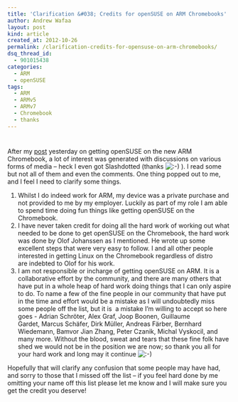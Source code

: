 ```yaml
---
title: 'Clarification &#038; Credits for openSUSE on ARM Chromebooks'
author: Andrew Wafaa
layout: post
kind: article
created_at: 2012-10-26
permalink: /clarification-credits-for-opensuse-on-arm-chromebooks/
dsq_thread_id:
  - 901015438
categories:
  - ARM
  - openSUSE
tags:
  - ARM
  - ARMv5
  - ARMv7
  - Chromebook
  - thanks
---
```

# 

After my [post][1] yesterday on getting openSUSE on the new ARM Chromebook, a lot of interest was generated with discussions on various forms of media – heck I even got Slashdotted (thanks ![:-)][2] ). I read some but not all of them and even the comments. One thing popped out to me, and I feel I need to clarify some things.

 [1]: http://andrew.wafaa.eu/blog/geeko-goes-chrome/ "Geeko goes Chrome"
 [2]: http://andrew.wafaa.eu/blog/wp-includes/images/smilies/icon_smile.gif

1.  Whilst I do indeed work for ARM, my device was a private purchase and not provided to me by my employer. Luckily as part of my role I am able to spend time doing fun things like getting openSUSE on the Chromebook.
2.  I have never taken credit for doing all the hard work of working out what needed to be done to get openSUSE on the Chromebook, the hard work was done by Olof Johanssen as I mentioned. He wrote up some excellent steps that were very easy to follow. I and all other people interested in getting Linux on the Chromebook regardless of distro are indebted to Olof for his work.
3.  I am not responsible or incharge of getting openSUSE on ARM. It is a collaborative effort by the community, and there are many others that have put in a whole heap of hard work doing things that I can only aspire to do. To name a few of the fine people in our community that have put in the time and effort would be a mistake as I will undoubtedly miss some people off the list, but it is  a mistake I’m willing to accept so here goes - Adrian Schröter, Alex Graf, Joop Boonen, Guillaume Gardet, Marcus Schäfer, Dirk Müller, Andreas Färber, Bernhard Wiedemann, Bamvor Jian Zhang, Peter Czanik, Michal Vyskocil, and many more. Without the blood, sweat and tears that these fine folk have shed we would not be in the position we are now; so thank you all for your hard work and long may it continue ![:-)][2] 

Hopefully that will clarify any confusion that some people may have had, and sorry to those that I missed off the list – if you feel hard done by me omitting your name off this list please let me know and I will make sure you get the credit you deserve!
